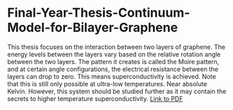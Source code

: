 # Final-Year-Thesis-Continuum-Model-for-Bilayer-Graphene

This thesis focuses on the interaction between two layers of graphene. The energy levels between the layers vary based on the relative rotation angle between the two layers.
The pattern it creates is called the Moire pattern, and at certain angle configurations, the electrical resistance between the layers can drop to zero. 
This means superconductivity is achieved. Note that this is still only possible at ultra-low temperatures. Near absolute Kelvin. However, this system should be 
studied further as it may contain the secrets to higher temperature superconductivity. 
[Link to PDF](https://github.com/ItgelGanbold98/Final-Year-Thesis---Continuum-Model-for-Bilayer-Graphene/blob/ce2d46491a37a062d7fd7cc072c1b2bb33802abe/Final%20Year%20Thesis%20Itgel%20Ganbold%2018407654.pdf)



